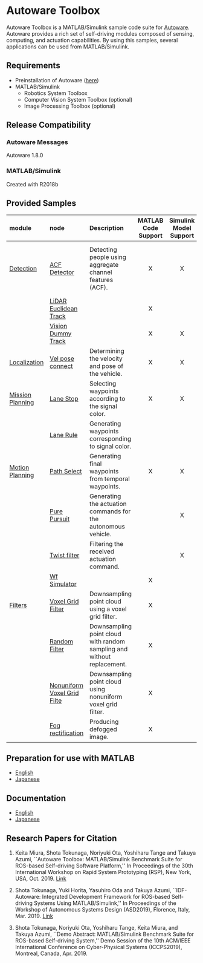 # Autoware Toolbox
Autoware Toolbox is a MATLAB/Simulink sample code suite for [Autoware](https://github.com/CPFL/Autoware). Autoware provides a rich set of self-driving modules composed of sensing, computing, and actuation capabilities. By using this samples, several applications can be used from MATLAB/Simulink.

## Requirements
- Preinstallation of Autoware ([here](https://github.com/CPFL/Autoware/wiki/Source-Build))
- MATLAB/Simulink
	- Robotics System Toolbox
	- Computer Vision System Toolbox (optional)
	- Image Processing Toolbox (optional)

##  Release Compatibility
### Autoware Messages
Autoware 1.8.0
### MATLAB/Simulink
Created with R2018b

## Provided Samples
|module|node|Description|MATLAB Code<br>Support|Simulink Model<br>Support|Toolbox|
|:--|:--|:--|:--:|:--:|:--|
|[Detection](./benchmark/computing/perception/detection)|[ACF Detector](./benchmark/computing/perception/detection/vision_detector/acf_detector)|Detecting people using aggregate channel features (ACF).|X|X|Computer Vision System Toolbox<br>Image Processing Toolbox|
| |[LiDAR Euclidean Track](./benchmark/computing/perception/detection/lidar_tracker/lidar_euclidean_track)| |X| | |
| |[Vision Dummy Track](./benchmark/computing/perception/detection/vision_tracker/vision_dummy_track)| |X|X| |
|[Localization](./benchmark/computing/perception/localization)|[Vel pose connect](./benchmark/computing/perception/localization/autoware_connector/vel_pose_connect)|Determining the velocity and pose of the vehicle.|X|X| |
|[Mission Planning](./benchmark/computing/planning/mission)|[Lane Stop](./benchmark/computing/planning/mission/lane_stop)|Selecting waypoints according to the signal color.|X|X| |
|	|[Lane Rule]()|Generating waypoints corresponding to signal color.| | | |
|[Motion Planning](./benchmark/computing/planning/motion)|[Path Select](./benchmark/computing/planning/motion/lattice_planner/path_select)|Generating final waypoints from temporal waypoints.|X|X| |
|	|[Pure Pursuit](./benchmark/computing/planning/motion/waypoint_follower/wf_simulator)|Generating the actuation commands for the autonomous vehicle.| |X| |
|	|[Twist filter](./benchmark/computing/planning/motion/waypoint_follower/twist_filter)|Filtering the received actuation command.| |X| |
|   |[Wf Simulator](./benchmark/computing/planning/motion/waypoint_follower/wf_simulator)| |X| | |
|[Filters](./benchmark/sensing/filters)|[Voxel Grid Filter](./benchmark/sensing/filters/points_downsampler/voxel_grid_filter)|Downsampling point cloud using a voxel grid filter.|X| |Computer Vision System Toolbox|
|	|[Random Filter](./benchmark/sensing/filters/points_downsampler/random_filter)|Downsampling point cloud with random sampling and without replacement.|X| |Computer Vision System Toolbox|
|	|[Nonuniform Voxel Grid Filte](./benchmark/sensing/filters/points_downsampler/nonuniformgrid_filter)|Downsampling point cloud using nonuniform voxel grid filter.|X| |Computer Vision System Toolbox|
|	|[Fog rectification](./benchmark/sensing/filters/image_processor/fog_rectification)|Producing defogged image.|X| | |

## Preparation for use with MATLAB
- [English](docs/en/install_awtb_en.md)
- [Japanese](docs/ja/install_awtb_ja.md)

## Documentation
- [English](docs/en/helptoc_en.md)
- [Japanese](docs/ja/helptoc_ja.md)

## Research Papers for Citation
1. Keita Miura, Shota Tokunaga, Noriyuki Ota, Yoshiharu Tange and Takuya Azumi, ``Autoware Toolbox: MATLAB/Simulink Benchmark Suite for ROS-based Self-driving Software Platform,''  In Proceedings of the 30th International Workshop on Rapid System Prototyping (RSP), New York, USA, Oct. 2019. [Link](https://dl.acm.org/doi/10.1145/3339985.3358494)

2. Shota Tokunaga, Yuki Horita, Yasuhiro Oda and Takuya Azumi, ``IDF-Autoware: Integrated Development Framework for ROS-based Self-driving Systems Using MATLAB/Simulink,'' In Proceedings of the Workshop of Autonomous Systems Design (ASD2019), Florence, Italy, Mar. 2019. [Link](http://drops.dagstuhl.de/opus/volltexte/2019/10336/)

3. Shota Tokunaga, Noriyuki Ota, Yoshiharu Tange, Keita Miura, and Takuya Azumi, ``Demo Abstract: MATLAB/Simulink Benchmark Suite for ROS-based Self-driving System,'' Demo Session of the 10th ACM/IEEE International Conference on Cyber-Physical Systems (ICCPS2019),  Montreal, Canada, Apr. 2019.

